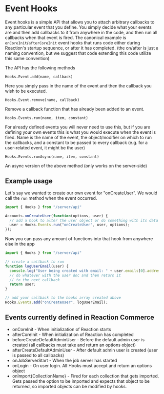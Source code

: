 # Event Hooks

Event hooks is a simple API that allows you to attach arbitrary callbacks to any particular event that you define. You simply
decide what your events are and then add callbacks to it from anywhere in the code, and then run all callbacks when that event
is fired. The canonical example is `onCoreInit`/`afterCoreInit` event hooks that runs code either during Reaction's
startup sequence, or after it has completed. (the on/after is just a naming convention, but we suggest that code extending
this code utilize this same convention)

The API has the following methods

`Hooks.Event.add(name, callback)`

Here you simply pass in the name of the event and then the callback you wish to be executed.

`Hooks.Event.remove(name, callback)`

Remove a callback function that has already been added to an event.

`Hooks.Events.run(name, item, constant)`

For already defined events you will never need to use this, but if you are defining your own events this is what you
would execute when the event is fired. Name is the name of the event, the object/modifier on which to run the callbacks,
and a constant to be passed to every callback (e.g. for a user-related event, it might be the user)

`Hooks.Events.runAsync(name, item, constant)`

An async version of the above method (only works on the server-side)

## Example usage

Let's say we wanted to create our own event for "onCreateUser". We would call the `run` method when the event occurred.

```js
import { Hooks } from "/server/api"

Accounts.onCreateUser(function(options, user) {
  // add a hook to alter the user object or do something with its data
  user = Hooks.Events.run("onCreateUser", user, options);
});
```

Now you can pass any amount of functions into that hook from anywhere else in the app

```js
import { Hooks } from "/server/api"

// create a callback to run
function logUserEmail(user) {
  console.log("User being created with email: " + user.emails[0].address);
  // do whatever with the user doc and then return it
  // to the next callback
  return user;
}

// add your callback to the hooks array created above
Hooks.Events.add("onCreateUser", logUserEmail);
```

## Events currently defined in Reaction Commerce

* onCoreInit - When initialization of Reaction starts
* afterCoreInit - When initialization of Reaction has completed
* beforeCreateDefaultAdminUser - Before the default admin user is created (all callbacks must take and return an options object)
* afterCreateDefaultAdminUser - After default admin user is created (user is passed to all callbacks)
* onJobServerStart - When the job server has started
* onLogin - On user login. All Hooks must accept and return an options object
* onImport{CollectionName} - Fired for each collection that gets imported. Gets passed the option to be imported and expects that object to be returned, so imported objects can be modified by hooks.

